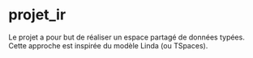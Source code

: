 # projet_ir
Le projet a pour but de réaliser un espace partagé de données typées. Cette approche est inspirée du modèle Linda (ou TSpaces). 
